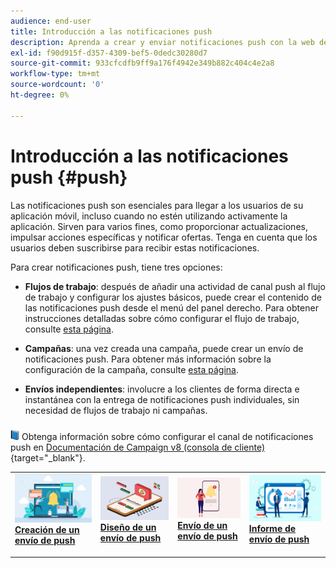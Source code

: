 ```yaml
---
audience: end-user
title: Introducción a las notificaciones push
description: Aprenda a crear y enviar notificaciones push con la web de Adobe Campaign
exl-id: f90d915f-d357-4309-bef5-0dedc30280d7
source-git-commit: 933cfcdfb9ff9a176f4942e349b882c404c4e2a8
workflow-type: tm+mt
source-wordcount: '0'
ht-degree: 0%

---
```


# Introducción a las notificaciones push {#push}

Las notificaciones push son esenciales para llegar a los usuarios de su aplicación móvil, incluso cuando no estén utilizando activamente la aplicación. Sirven para varios fines, como proporcionar actualizaciones, impulsar acciones específicas y notificar ofertas. Tenga en cuenta que los usuarios deben suscribirse para recibir estas notificaciones.

Para crear notificaciones push, tiene tres opciones:

* **Flujos de trabajo**: después de añadir una actividad de canal push al flujo de trabajo y configurar los ajustes básicos, puede crear el contenido de las notificaciones push desde el menú del panel derecho. Para obtener instrucciones detalladas sobre cómo configurar el flujo de trabajo, consulte [esta página](../workflows/gs-workflows.md).

* **Campañas**: una vez creada una campaña, puede crear un envío de notificaciones push. Para obtener más información sobre la configuración de la campaña, consulte [esta página](../campaigns/gs-campaigns.md).

* **Envíos independientes**: involucre a los clientes de forma directa e instantánea con la entrega de notificaciones push individuales, sin necesidad de flujos de trabajo ni campañas.

![](../assets/do-not-localize/book.png) Obtenga información sobre cómo configurar el canal de notificaciones push en [Documentación de Campaign v8 (consola de cliente)](https://experienceleague.adobe.com/docs/campaign/campaign-v8/campaigns/send/push.html?lang=es){target="_blank"}.

<table style="table-layout:fixed"><tr style="border: 0;">
<td>
<a href="create-push.md">
<img alt="Posible cliente" src="assets/do-not-localize/push_create.jpeg">
</a>
<div><a href="create-push.md"><strong>Creación de un envío de push</strong>
</div>
<p>
</td>
<td>
<a href="content-push.md">
<img alt="Poco frecuente" src="assets/do-not-localize/push_design.jpeg">
</a>
<div>
<a href="content-push.md"><strong>Diseño de un envío de push<strong></strong></a>
</div>
<p></td>
<td>
<a href="send-push.md">
<img alt="Validación" src="assets/do-not-localize/push_send.jpeg">
</a>
<div>
<a href="send-push.md"><strong>Envío de un envío de push</strong></a>
</div>
<p>
</td>
<td>
<a href="send-push.md">
<img alt="Validación" src="assets/do-not-localize/push_report.jpeg">
</a>
<div>
<a href="send-push.md"><strong>Informe de envío de push</strong></a>
</div>
<p>
</td>
</tr></table>
